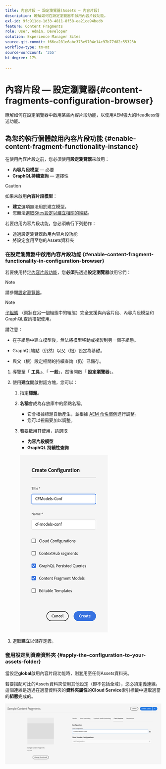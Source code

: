 ```yaml
---
title: 內容片段 — 設定瀏覽器(Assets — 內容片段)
description: 瞭解如何在設定瀏覽器中啟用內容片段功能。
exl-id: 9fc911de-1d33-4811-8f58-ea21ce94bedb
feature: Content Fragments
role: User, Admin, Developer
solution: Experience Manager Sites
source-git-commit: f66ea281e6abc373e9704e14c97b77d82c55323b
workflow-type: tm+mt
source-wordcount: '355'
ht-degree: 17%

---
```


# 內容片段 — 設定瀏覽器{#content-fragments-configuration-browser}

瞭解如何在設定瀏覽器中啟用某些內容片段功能，以使用AEM強大的Headless傳送功能。

## 為您的執行個體啟用內容片段功能 {#enable-content-fragment-functionality-instance}

在使用內容片段之前，您必須使用&#x200B;**設定瀏覽器**&#x200B;來啟用：

* **內容片段模型** — 必要
* **GraphQL持續查詢** — 選擇性

>[!CAUTION]
>
>如果未啟用&#x200B;**內容片段模型**：
>
>* **建立**&#x200B;選項無法用於建立模型。
>* 您無法[選取Sites設定以建立相關的端點](/help/headless/graphql-api/graphql-endpoint.md)。

若要啟用內容片段功能，您必須執行下列動作：

* 透過設定瀏覽器啟用內容片段功能
* 將設定套用至您的Assets資料夾

### 在設定瀏覽器中啟用內容片段功能 {#enable-content-fragment-functionality-in-configuration-browser}

若要使用特定[內容片段功能](#creating-a-content-fragment-model)，您&#x200B;**必須**&#x200B;先透過&#x200B;**設定瀏覽器**&#x200B;啟用它們：

>[!NOTE]
>
>請參閱[設定瀏覽器](/help/implementing/developing/introduction/configurations.md#using-configuration-browser)。

>[!NOTE]
>
>[子組態](/help/implementing/developing/introduction/configurations.md#configuration-resolution) （巢狀在另一個組態中的組態）完全支援與內容片段、內容片段模型和GraphQL查詢搭配使用。
>
>請注意：
>
>
>* 在子組態中建立模型後，無法將模型移動或複製到另一個子組態。
>
>* GraphQL端點（仍然）以父（根）設定為基礎。
>
>* 與父（根）設定相關的持續查詢（仍）已儲存。


1. 導覽至「 **工具**」、「 **一般**」，然後開啟「 **設定瀏覽器**」。

1. 使用&#x200B;**建立**&#x200B;開啟對話方塊，您可以：

   1. 指定&#x200B;**標題**。
   1. **名稱**&#x200B;會成為存放庫中的節點名稱。
      * 它會根據標題自動產生，並根據 [AEM 命名慣例](/help/implementing/developing/introduction/naming-conventions.md)進行調整。
      * 您可以視需要加以調整。
   1. 若要啟用其使用，請選取
      * **內容片段模型**
      * **GraphQL 持續性查詢**

      ![定義設定](assets/cfm-conf-01.png)

1. 選取&#x200B;**建立**&#x200B;以儲存定義。

<!-- 1. Select the location appropriate to your website. -->

### 套用設定到資產資料夾 {#apply-the-configuration-to-your-assets-folder}

當設定&#x200B;**global**&#x200B;啟用內容片段功能時，則套用至任何Assets資料夾。

若要搭配可比的Assets資料夾使用其他設定（即不包括全域），您必須定義連線。 這個連線是透過在適當資料夾的&#x200B;**資料夾屬性**&#x200B;的&#x200B;**Cloud Service**&#x200B;索引標籤中選取適當的&#x200B;**組態**&#x200B;完成的。

![套用組態](assets/cfm-conf-02.png)
